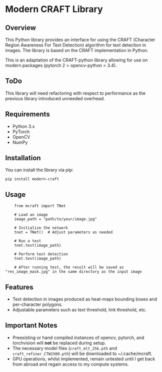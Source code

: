 # Modern CRAFT Library

## Overview
This Python library provides an interface for using the CRAFT (Character Region Awareness For Text Detection) algorithm for text detection in images. The library is based on the CRAFT implementation in Python.

This is an adaptation of the CRAFT-python library allowing for use on modern packages (pytorch 2 > opencv-python > 3.4).

## ToDo
This library will need refactoring with respect to performance as the previous library introduced unneeded overhead.


## Requirements
- Python 3.x
- PyTorch
- OpenCV
- NumPy

## Installation
You can install the library via pip:


```
pip install modern-craft
```

## Usage

```
    from mcraft import TNet
    
    # Load an image
    image_path = "path/to/your/image.jpg"
    
    # Initialize the network
    tnet = TNet()  # Adjust parameters as needed
    
    # Run a test
    tnet.test(image_path)
    
    # Perform text detection
    tnet.test(image_path)
    
    # After running test, the result will be saved as "res_image_mask.jpg" in the same directory as the input image
```

## Features
- Text detection in images produced as heat-maps bounding boxes and per-character polygons.
- Adjustable parameters such as text threshold, link threshold, etc.

## Important Notes
- Preexisting or hand compiled instances of opencv, pytorch, and torchvision will **not** be replaced during setup.
- The necessary model files (`craft_mlt_25k.pth` and `craft_refiner_CTW1500.pth`) will be downloaded to ~/.cache/mcraft.
- GPU operations, whilst implemented, remain untested until I get back from abroad and regain access to my compute systems.
